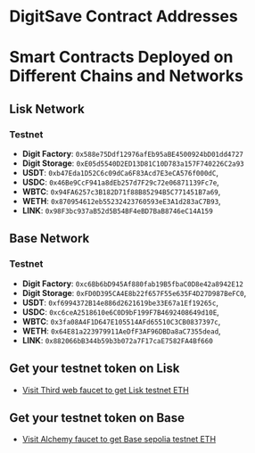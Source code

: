 # DigitSave Contract Addresses

# Smart Contracts Deployed on Different Chains and Networks


## Lisk Network


### Testnet
- **Digit Factory**: `0x588e75Ddf12976afEb95aBE4500924bD01dd4727` 
- **Digit Storage**: `0xE05d5540D2ED13D81C10D783a157F740226C2a93`
- **USDT**: `0xb47Eda1D52C6c09dCa6F83Acd7E3eCA576f000dC`,
- **USDC**: `0x46Be9CcF941a8dEb257d7F29c72e06871139Fc7e`,
- **WBTC**: `0x94FA6257c3B182D71f88B85294B5C771451B7a69`,
- **WETH**: `0x870954612eb55232423760593eE3A1d283aC7B93`,
- **LINK**: `0x98F3bc937aB52d5B54BF4eBD7BaB8746eC14A159`

## Base Network


### Testnet
- **Digit Factory**: `0xc6Bb6bD945Af880fab19B5fbaC0D8e42a8942E12` 
- **Digit Storage**: `0xFD0D395CA4E8b22f657F55e635F4D27D987BeFC0`,
- **USDT**: `0xf6994372B14e886d2621619be33E67a1Ef19265c`,
- **USDC**: `0xc6ceA2518610e6C0D9bF199F7B4692408649d10E`,
- **WBTC**: `0x3fa08A4F1D647E105514AFd65510C3CB0837397c`,
- **WETH**: `0x64E81a223979911AeDfF3AF96DBDa8aC7355dead`,
- **LINK**: `0x882066bB344b59b3b072a7F17caE7582FA4Bf660`


## Get your testnet token on Lisk 
- [Visit Third web faucet to get Lisk testnet ETH](https://thirdweb.com/lisk-sepolia-testnet)

## Get your testnet token on Base 
- [Visit Alchemy  faucet to get Base sepolia testnet ETH](https://www.alchemy.com/faucets/base-sepolia)






